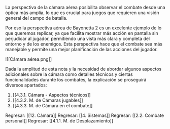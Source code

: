 
La perspectiva de la cámara aérea posibilita observar el combate desde una óptica más amplia, lo que es crucial para juegos que requieren una visión general del campo de batalla. 

Por eso la perspectiva aérea de Bayonetta 2 es un excelente ejemplo de lo que queremos replicar, ya que facilita mostrar más acción en pantalla sin perjudicar al jugador, permitiendo una vista más clara y completa del entorno y de los enemigos. Esta perspectiva hace que el combate sea más manejable y permite una mejor planificación de las acciones del jugador.

![[Cámara aérea.png]]

Dada la amplitud de esta nota y la necesidad de abordar algunos aspectos adicionales sobre la cámara como detalles técnicos y ciertas funcionalidades durante los combates, la explicación se proseguirá diversos apartados:

1. [[4.3.1. Cámara - Aspectos técnicos]]
2. [[4.3.2. M. de Cámaras jugables]]
3. [[4.3.3. M. de Cámara en el combate]]


Regresar: [[12. Cámara]]
Regresar: [[4. Sistemas]]
Regresar: [[2.2. Combate personal]]
Regresar: [[4.1.1. M. de Desplazamiento]]